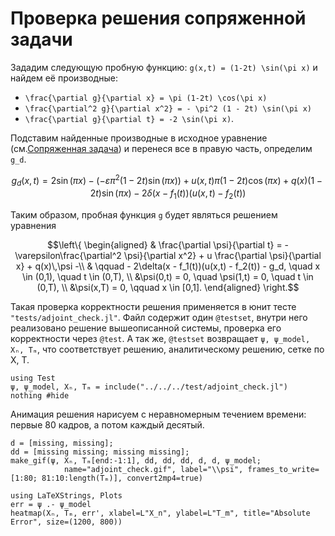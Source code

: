 # Проверка решения сопряженной задачи

Зададим следующую пробную функцию: ``g(x,t) = (1-2t) \sin(\pi x)`` и найдем её производные:

* ``\frac{\partial g}{\partial x} = \pi (1-2t) \cos(\pi x)``
* ``\frac{\partial^2 g}{\partial x^2} = - \pi^2 (1 - 2t) \sin(\pi x)``
* ``\frac{\partial g}{\partial t} = -2 \sin(\pi x)``.

Подставим найденные производные в исходное уравнение (см.[Сопряженная задача](@ref)) и перенеся все в правую часть, определим ``g_d``.
```math
g_d(x,t) = 2 \sin(\pi x) - ( - \varepsilon \pi^2 (1 - 2t) \sin(\pi x) )+
u(x,t) \pi (1 - 2t) \cos(\pi x) + q(x) (1 - 2t) \sin(\pi x) - 2 \delta( x - f_1(t) ) (u(x,t) - f_2(t))
```

Таким образом, пробная функция ``g`` будет являться решением уравнения

```math
\left\{
\begin{aligned}
    & \frac{\partial \psi}{\partial t} = - \varepsilon\frac{\partial^2 \psi}{\partial x^2} + u \frac{\partial \psi}{\partial x} + q(x)\,\psi  -\\
    & \qquad  - 2\delta(x - f_1(t))(u(x,t) - f_2(t)) - g_d, \quad x \in (0,1), \quad t \in (0,T), \\
    &\psi(0,t) = 0, \quad \psi(1,t) = 0, \quad t \in (0,T), \\
    &\psi(x,T) = 0, \qquad x \in [0,1].
\end{aligned}
\right.
```


Такая проверка корректности решения применяется в юнит тесте `"tests/adjoint_check.jl"`.
Файл содержит один `@testset`, внутри него реализовано решение вышеописанной системы, проверка его корректности
через `@test`. А так же, `@testset` возвращает `ψ, ψ_model, Xₙ, Tₘ`, что соответствует решению, аналитическому
решению, сетке по X, T.

```@example test_direct_check
using Test
ψ, ψ_model, Xₙ, Tₘ = include("../../../test/adjoint_check.jl")
nothing #hide
```

Анимация решения нарисуем с неравномерным течением времени: первые 80 кадров, а потом каждый десятый.
```@example test_direct_check
d = [missing, missing];
dd = [missing missing; missing missing];
make_gif(ψ, Xₙ, Tₘ[end:-1:1], dd, dd, dd, d, d, ψ_model;
            name="adjoint_check.gif", label="\\psi", frames_to_write=[1:80; 81:10:length(Tₘ)], convert2mp4=true)
```

```@example test_direct_check
using LaTeXStrings, Plots
err = ψ .- ψ_model
heatmap(Xₙ, Tₘ, err', xlabel=L"X_n", ylabel=L"T_m", title="Absolute Error", size=(1200, 800))
```
